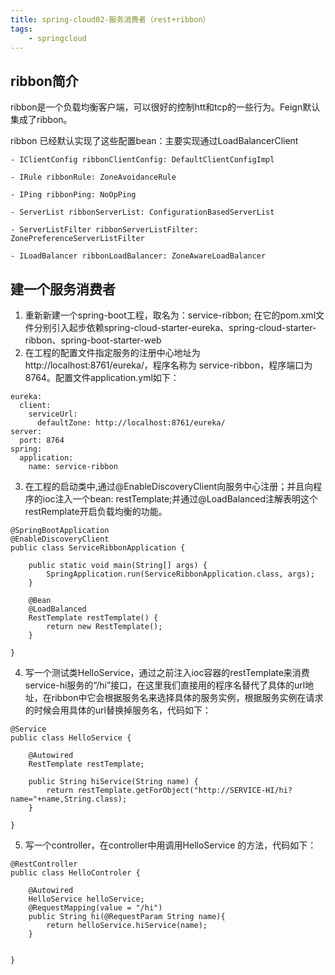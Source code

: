 ```yaml
---
title: spring-cloud02-服务消费者（rest+ribbon）
tags:
    - springcloud
---
```

## ribbon简介
ribbon是一个负载均衡客户端，可以很好的控制htt和tcp的一些行为。Feign默认集成了ribbon。

ribbon 已经默认实现了这些配置bean：主要实现通过LoadBalancerClient

    - IClientConfig ribbonClientConfig: DefaultClientConfigImpl
    
    - IRule ribbonRule: ZoneAvoidanceRule
    
    - IPing ribbonPing: NoOpPing
    
    - ServerList ribbonServerList: ConfigurationBasedServerList
    
    - ServerListFilter ribbonServerListFilter: ZonePreferenceServerListFilter
    
    - ILoadBalancer ribbonLoadBalancer: ZoneAwareLoadBalancer
## 建一个服务消费者
1. 重新新建一个spring-boot工程，取名为：service-ribbon;
在它的pom.xml文件分别引入起步依赖spring-cloud-starter-eureka、spring-cloud-starter-ribbon、spring-boot-starter-web
2. 在工程的配置文件指定服务的注册中心地址为http://localhost:8761/eureka/，程序名称为 service-ribbon，程序端口为8764。配置文件application.yml如下：
```
eureka:
  client:
    serviceUrl:
      defaultZone: http://localhost:8761/eureka/
server:
  port: 8764
spring:
  application:
    name: service-ribbon
```
3. 在工程的启动类中,通过@EnableDiscoveryClient向服务中心注册；并且向程序的ioc注入一个bean: restTemplate;并通过@LoadBalanced注解表明这个restRemplate开启负载均衡的功能。
```
@SpringBootApplication
@EnableDiscoveryClient
public class ServiceRibbonApplication {

    public static void main(String[] args) {
        SpringApplication.run(ServiceRibbonApplication.class, args);
    }

    @Bean
    @LoadBalanced
    RestTemplate restTemplate() {
        return new RestTemplate();
    }

}

```
4. 写一个测试类HelloService，通过之前注入ioc容器的restTemplate来消费service-hi服务的“/hi”接口，在这里我们直接用的程序名替代了具体的url地址，在ribbon中它会根据服务名来选择具体的服务实例，根据服务实例在请求的时候会用具体的url替换掉服务名，代码如下：
```
@Service
public class HelloService {

    @Autowired
    RestTemplate restTemplate;

    public String hiService(String name) {
        return restTemplate.getForObject("http://SERVICE-HI/hi?name="+name,String.class);
    }

}
```
5. 写一个controller，在controller中用调用HelloService 的方法，代码如下：
```
@RestController
public class HelloControler {

    @Autowired
    HelloService helloService;
    @RequestMapping(value = "/hi")
    public String hi(@RequestParam String name){
        return helloService.hiService(name);
    }


}
```